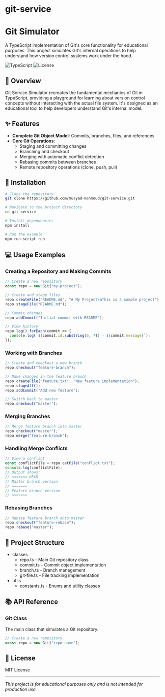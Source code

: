 # git-service
# Git Simulator

A TypeScript implementation of Git's core functionality for educational purposes. This project simulates Git's internal operations to help understand how version control systems work under the hood.

![TypeScript](https://img.shields.io/badge/TypeScript-4.9+-blue.svg)
![License](https://img.shields.io/badge/license-MIT-green.svg)

## 📝 Overview

Git Service Simulator recreates the fundamental mechanics of Git in TypeScript, providing a playground for learning about version control concepts without interacting with the actual file system. It's designed as an educational tool to help developers understand Git's internal model.

## ✨ Features

- **Complete Git Object Model**: Commits, branches, files, and references
- **Core Git Operations**:
  - Staging and committing changes
  - Branching and checkout
  - Merging with automatic conflict detection
  - Rebasing commits between branches
  - Remote repository operations (clone, push, pull)

## 🚀 Installation

```bash
# Clone the repository
git clone https://github.com/muayad-mahmoud/git-service.git

# Navigate to the project directory
cd git-service

# Install dependencies
npm install

# Run the example
npm run-script run
```

## 💻 Usage Examples

### Creating a Repository and Making Commits

```typescript
// Create a new repository
const repo = new Git("my-project");

// Create and stage files
repo.createFile("README.md", "# My Project\nThis is a sample project");
repo.stageFile("README.md");

// Commit changes
repo.addCommit("Initial commit with README");

// View history
repo.log().forEach(commit => {
  console.log(`${commit.id.substring(0, 7)} - ${commit.message}`);
});
```

### Working with Branches

```typescript
// Create and checkout a new branch
repo.checkout("feature-branch");

// Make changes in the feature branch
repo.createFile("feature.txt", "New feature implementation");
repo.stageAll();
repo.addCommit("Add new feature");

// Switch back to master
repo.checkout("master");
```

### Merging Branches

```typescript
// Merge feature branch into master
repo.checkout("master");
repo.merge("feature-branch");
```

### Handling Merge Conflicts

```typescript
// View a conflict
const conflictFile = repo.catFile("conflict.txt");
console.log(conflictFile);
// Output shows: 
// <<<<<<< HEAD
// Master branch version
// =======
// Feature branch version
// >>>>>>>
```

### Rebasing Branches

```typescript
// Rebase feature branch onto master
repo.checkout("feature-rebase");
repo.rebase("master");
```

## 🔄 Project Structure

- classes
  - repo.ts - Main Git repository class
  - commit.ts - Commit object implementation
  - branch.ts - Branch management
  - git-file.ts - File tracking implementation
- utils
  - constants.ts - Enums and utility classes

## 📚 API Reference

### Git Class

The main class that simulates a Git repository.

```typescript
// Create a new repository
const repo = new Git("repo-name");
```

## 📄 License

MIT License


---

*This project is for educational purposes only and is not intended for production use.*
